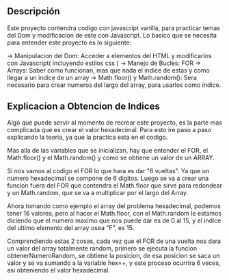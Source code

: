 # <CambiarFondo>

## Descripción

Este proyecto contendra codigo con javascript vanilla, para practicar temas del Dom y modificacion de este con Javascript.
Lo basico que se necesita para entender este proyecto es lo siguiente:

-> Manipulacion del Dom: Acceder a elementos del HTML y modificarlos con Javascript( incluyendo estilos css )
-> Manejo de Bucles: FOR
-> Arrays: Saber como funcionan, mas que nada el indice de estas y como llegar a un indice de un array
-> Math.floor() y Math.random(): Sera necesario para crear numeros del largo del array, para usarlos como indice.

## Explicacion a Obtencion de Indices

Algo que puede servir al momento de recrear este proyecto, es la parte mas complicada que es crear el valor hexadecimal. Para esto ire paso a paso explicando la teoria, ya que la practica esta en el codigo.

Mas alla de las variables que se inicializan, hay que entender el FOR, el Math.floor() y el Math.random() y como se obtiene un valor de un ARRAY.

Si nos vamos al codigo el FOR lo que hara es dar "6 vueltas". Ya que un numero hexadecimal se compone de 6 digitos. Luego se va a crear una funcion fuera del FOR que contendra el Math.floor que sirve para redondear y un Math.random, que se va a multiplicar por el largo del Array.

Ahora tomando como ejemplo el array del problema hexadecimal, podemos tener 16 valores, pero al hacer el Math.floor,
con el Math.random le estamos diciendo que el numero maximo que nos puede dar es de 0 al 15, y el indice del ultimo elemento del array osea "F", es 15.

Comprendiendo estas 2 cosas, cada vez que el FOR de una vuelta nos dara un valor del array totalmente random, primero se ejecuta la funcion obtenerNumeroRandom, se obtiene la posicion, de esa posicion se saca un valor y se va sumando a la variable hex=+, y este proceso ocurrira 6 veces, asi obteniendo el valor hexadecimal.




